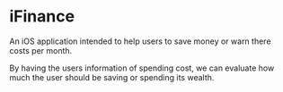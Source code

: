 # iFinance

An iOS application intended to help users to save money or warn there costs per month.

By having the users information of spending cost, we can evaluate how much the user should be saving or spending its wealth.
